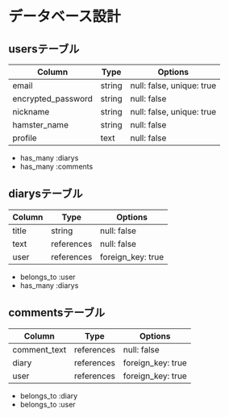 # データベース設計

## usersテーブル
| Column             | Type   | Options                   |
| ------------------ | ------ | ------------------------- |
| email              | string | null: false, unique: true |
| encrypted_password | string | null: false               |
| nickname           | string | null: false, unique: true |
| hamster_name       | string | null: false               |
| profile            | text   | null: false               |
  
- has_many :diarys
- has_many :comments

## diarysテーブル
| Column | Type       | Options           |
| ------ | ---------- | ----------------- |
| title  | string     | null: false       |
| text   | references | null: false       |
| user   | references | foreign_key: true |

- belongs_to :user
- has_many :diarys

## commentsテーブル
| Column       | Type       | Options           |
| ------------ | ---------- | ------------------|
| comment_text | references | null: false       |
| diary        | references | foreign_key: true |
| user         | references | foreign_key: true |

- belongs_to :diary
- belongs_to :user




